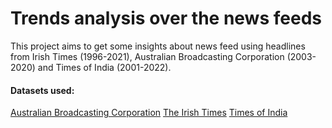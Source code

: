 # Trends analysis over the news feeds
This project aims to get some insights about news feed using headlines from Irish Times (1996-2021), Australian Broadcasting Corporation (2003-2020) and Times of India (2001-2022). 

#### Datasets used:

[Australian Broadcasting Corporation](https://dataverse.harvard.edu/dataset.xhtml?persistentId=doi:10.7910/DVN/SYBGZL)
[The Irish Times](https://www.kaggle.com/datasets/therohk/ireland-historical-news)
[Times of India](https://dataverse.harvard.edu/dataset.xhtml?persistentId=doi:10.7910/DVN/DPQMQH)